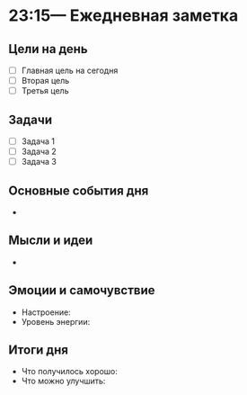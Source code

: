 #  23:15— Ежедневная заметка

## Цели на день
- [ ] Главная цель на сегодня
- [ ] Вторая цель
- [ ] Третья цель

## Задачи
- [ ] Задача 1
- [ ] Задача 2
- [ ] Задача 3

## Основные события дня
- 

## Мысли и идеи
- 

## Эмоции и самочувствие
- Настроение: 
- Уровень энергии: 

## Итоги дня
- Что получилось хорошо:
- Что можно улучшить:
